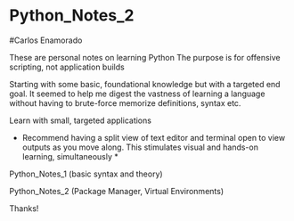 # Python_Notes_2
#Carlos Enamorado 


These are personal notes on learning Python
The purpose is for offensive scripting, not application builds

Starting with some basic, foundational knowledge but with a targeted end goal. It seemed to help me digest the vastness of learning a language without having to brute-force memorize definitions, syntax etc. 

Learn with small, targeted applications

* Recommend having a split view of text editor and terminal open to view outputs as you move along. This stimulates visual and hands-on learning, simultaneously *


Python_Notes_1 (basic syntax and theory)

Python_Notes_2 (Package Manager, Virtual Environments)


Thanks!
